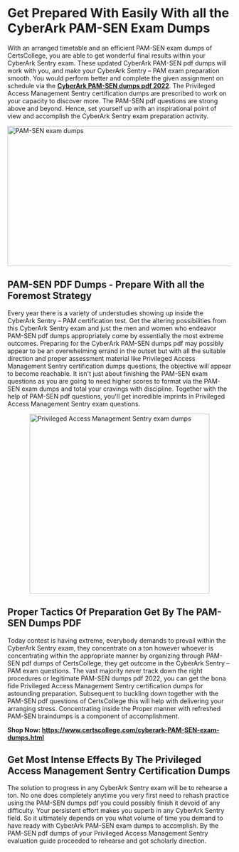 <h1><strong>Get Prepared With Easily With all the CyberArk PAM-SEN Exam Dumps&nbsp;</strong></h1>
<p><span style="font-weight: 400;">With an arranged timetable and an efficient  PAM-SEN exam dumps of CertsCollege, you are able to get wonderful final results within your CyberArk Sentry exam. These updated CyberArk PAM-SEN pdf dumps will work with you, and make your CyberArk Sentry – PAM exam preparation smooth. You would perform better and complete the given assignment on schedule via the <strong><a href="https://www.certscollege.com/cyberark-PAM-SEN-exam-dumps.html">CyberArk PAM-SEN dumps pdf 2022</a></strong>. The Privileged Access Management Sentry certification dumps are prescribed to work on your capacity to discover more. The  PAM-SEN pdf questions are strong above and beyond. Hence, set yourself up with an inspirational point of view and accomplish the CyberArk Sentry exam preparation activity.&nbsp;</span></p>
<p><span style="font-weight: 400;"><img style="display: block; margin-left: auto; margin-right: auto;" src="https://i.ibb.co/CPDK3ps/Yellow-and-Blue-Initiative-Blog-Banner.png" alt="PAM-SEN exam dumps" width="559" height="315" /></span></p>
<h2><strong>PAM-SEN PDF Dumps - Prepare With all the Foremost Strategy</strong></h2>
<p><span style="font-weight: 400;">Every year there is a variety of understudies showing up inside the CyberArk Sentry – PAM certification test. Get the altering possibilities from this CyberArk Sentry exam and just the men and women who endeavor PAM-SEN pdf dumps appropriately come by essentially the most extreme outcomes. Preparing for the CyberArk PAM-SEN dumps pdf may possibly appear to be an overwhelming errand in the outset but with all the suitable direction and proper assessment material like Privileged Access Management Sentry certification dumps questions, the objective will appear to become reachable. It isn't just about finishing the PAM-SEN exam questions as you are going to need higher scores to format via the PAM-SEN exam dumps and total your cravings with discipline. Together with the help of PAM-SEN pdf questions, you'll get incredible imprints in Privileged Access Management Sentry exam questions.</span></p>
<p><span style="font-weight: 400;"><a href="https://tinyurl.com/yc3a387n"><img style="display: block; margin-left: auto; margin-right: auto;" src="https://i.ibb.co/9tMrhdY/Teacher-Appreciation-Invitation.png" alt="Privileged Access Management Sentry exam dumps " width="404" height="404" /></a></span></p>
<h2><strong>Proper Tactics Of Preparation Get By The PAM-SEN Dumps PDF</strong></h2>
<p><span style="font-weight: 400;">Today contest is having extreme, everybody demands to prevail within the CyberArk Sentry exam, they concentrate on a ton however whoever is concentrating within the appropriate manner by organizing through PAM-SEN pdf dumps of CertsCollege, they get outcome in the CyberArk Sentry – PAM exam questions. The vast majority never track down the right procedures or legitimate PAM-SEN dumps pdf 2022, you can get the bona fide Privileged Access Management Sentry certification dumps for astounding preparation. Subsequent to buckling down together with the  PAM-SEN pdf questions of CertsCollege this will help with delivering your arranging stress. Concentrating inside the Proper manner with refreshed PAM-SEN braindumps is a component of accomplishment.</span></p>
<p><span style="font-weight: 400;"><strong>Shop Now: <a href="https://www.certscollege.com/cyberark-PAM-SEN-exam-dumps.html">https://www.certscollege.com/cyberark-PAM-SEN-exam-dumps.html</a></strong></span></p>
<h2><strong>Get Most Intense Effects By The Privileged Access Management Sentry Certification Dumps</strong></h2>
<p><span style="font-weight: 400;">The solution to progress in any CyberArk Sentry exam will be to rehearse a ton. No one does completely anytime you very first need to rehash practice using the PAM-SEN dumps pdf you could possibly finish it devoid of any difficulty. Your persistent effort makes you superb in any CyberArk Sentry field. So it ultimately depends on you what volume of time you demand to have ready with CyberArk PAM-SEN exam dumps to accomplish. By the PAM-SEN pdf dumps of your Privileged Access Management Sentry evaluation guide proceeded to rehearse and got scholarly direction.</span></p>
